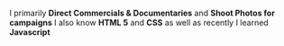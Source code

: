 I primarily **Direct Commercials & Documentaries** and **Shoot Photos for campaigns** I also know **HTML 5** and **CSS** as well as recently I learned **Javascript** 
